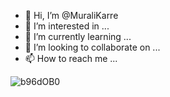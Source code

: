 - 👋 Hi, I’m @MuraliKarre
- 👀 I’m interested in ...
- 🌱 I’m currently learning ...
- 💞️ I’m looking to collaborate on ...
- 📫 How to reach me ...

<!---
MuraliKarre/MuraliKarre is a ✨ special ✨ repository because its `README.md` (this file) appears on your GitHub profile.
You can click the Preview link to take a look at your changes.
--->
![b96dOB0](https://user-images.githubusercontent.com/37564618/146539070-f499171e-f202-41d9-bfca-c1d5c18fecd6.gif)


